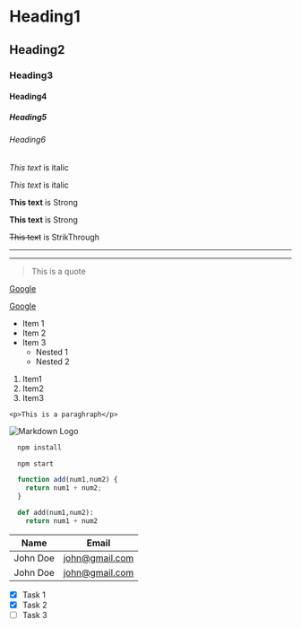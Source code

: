 <!-- Headings -->
# Heading1
## Heading2
### Heading3
#### Heading4
##### Heading5
###### Heading6

<!-- Italics -->
*This text* is italic

_This text_ is italic

<!-- Strong -->
**This text** is Strong

__This text__ is Strong

<!-- StrikeThrough -->
~~This text~~ is StrikThrough

<!-- Horizontal Rule -->

---
___

<!-- Blockquote -->
>This is a quote

<!-- Links -->
[Google](https://www.google.com)

[Google](https://www.google.com
"Google")

<!-- UL -->
* Item 1
* Item 2
* Item 3
  * Nested 1
  * Nested 2

<!-- OL -->
1. Item1
1. Item2
1. Item3

<!-- Inline code Block -->

`<p>This is a paraghraph</p>`

<!-- Images -->
![Markdown Logo](https://markdown-here.com/img/icon256.png)

<!-- Github Markdown -->

<!-- Code Blocks -->
```bash
  npm install

  npm start
```

```javascript
  function add(num1,num2) {
    return num1 + num2;
  }
```

```python
  def add(num1,num2):
    return num1 + num2
```
<!-- Tables -->
| Name     | Email          |
| -------- | -------------- |
| John Doe | john@gmail.com |
| John Doe | john@gmail.com |

<!-- Task Lists -->

* [x] Task 1
* [x] Task 2
* [ ] Task 3
